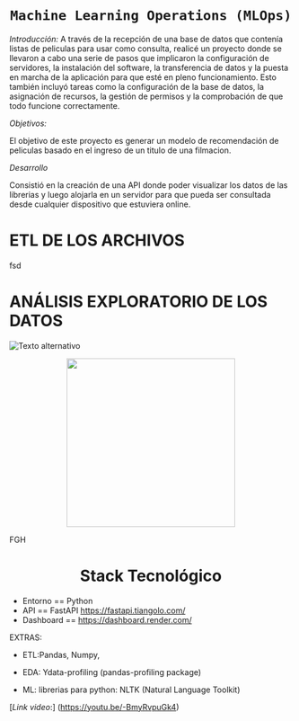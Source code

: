 # <h1 align=center>**`Machine Learning Operations (MLOps)`**</h1>

*Introducción:*
A través de la recepción de una base de datos que contenía listas de peliculas para usar como consulta, realicé un proyecto donde se llevaron a cabo una serie de pasos que implicaron la configuración de servidores, la instalación del software, la transferencia de datos y la puesta en marcha de la aplicación para que esté en pleno funcionamiento. Esto también incluyó tareas como la configuración de la base de datos, la asignación de recursos, la gestión de permisos y la comprobación de que todo funcione correctamente.

*Objetivos:*

El objetivo de este proyecto es generar un modelo de recomendación de peliculas basado en el ingreso de un titulo de una filmacion.

*Desarrollo*

Consistió en la creación de una API donde poder visualizar los datos de las librerias y luego alojarla en un servidor para que pueda ser consultada desde cualquier dispositivo que estuviera online.

# ETL DE LOS ARCHIVOS

fsd

# ANÁLISIS EXPLORATORIO DE LOS DATOS 

![Texto alternativo](MoviesProject/images/Captura.jpg)
<p align="center">
<img src="https://user-images.githubusercontent.com/67664604/217914153-1eb00e25-ac08-4dfa-aaf8-53c09038f082.png"  height=300>
</p>
FGH

### <h1 align=center>**Stack Tecnológico**
* Entorno == Python
* API == FastAPI https://fastapi.tiangolo.com/
* Dashboard == https://dashboard.render.com/

EXTRAS:

* ETL:Pandas, Numpy, 

* EDA: Ydata-profiling (pandas-profiling package)

* ML:
librerias para python: 
NLTK (Natural Language Toolkit)


[*Link video*:] (https://youtu.be/-BmyRvpuGk4)
